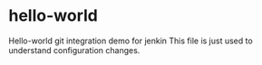 # hello-world
Hello-world git integration demo for jenkin
This file is just used to understand configuration changes.
